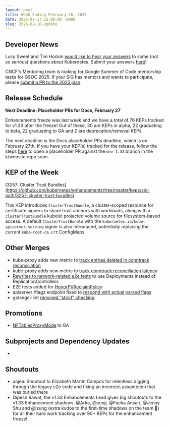 ```yaml
---
layout: post
title: Week Ending February 16, 2025
date: 2025-02-17 22:00:00 -0000
slug: 2025-02-16-update
---
```


## Developer News

Lucy Sweet and Tim Hockin [would like to hear your answers](https://groups.google.com/a/kubernetes.io/g/dev/c/QLkkUE9TMVU) to some (not so serious) questions about Kubernetes. Submit your answers [here](https://docs.google.com/forms/d/e/1FAIpQLSc6Mn7sms7La9ainFS96_Bq4j0AUCWAUmLk5c3ul-Qy9Ow5Ig/viewform)!

CNCF's Mentoring team is looking for Google Summer of Code mentorship tasks for GSOC 2025.  If your SIG has mentors and wants to participate, please [submit a PR to the 2025 plan](https://github.com/cncf/mentoring/blob/main/programs/summerofcode/2025.md).

## Release Schedule

**Next Deadline: Placeholder PRs for Docs, February 27**

Enhancements freeze was last week and we have a total of 76 KEPs tracked for v1.33 after the freeze! Out of these, 30 are KEPs in alpha, 22 graduating to beta, 22 graduating to GA and 2 are deprecation/removal KEPs.

The next deadline is the Docs placeholder PRs deadline, which is on February 27th. If you have your KEP(s) tracked for the release, follow the steps [here](https://kubernetes.io/docs/contribute/new-content/new-features/#open-a-placeholder-pr) to open a placeholder PR against the `dev-1.33` branch in the k/website repo soon.

## KEP of the Week

[3257: Cluster Trust Bundles] (https://github.com/kubernetes/enhancements/tree/master/keps/sig-auth/3257-cluster-trust-bundles)

This KEP introduces `ClusterTrustBundle`, a cluster-scoped resource for certificate signers to share trust anchors with workloads, along with a `clusterTrustBundle` kubelet projected volume source for filesystem-based access. A default `ClusterTrustBundle` with the `kubernetes.io/kube-apiserver-serving` signer is also introduced, potentially replacing the current `kube-root-ca.crt` ConfigMaps.

## Other Merges

* kube-proxy adds new metric to [track entries deleted in conntrack reconciliation](https://github.com/kubernetes/kubernetes/pull/130204)
* kube-proxy adds new metric to [track conntrack reconciliation latency](https://github.com/kubernetes/kubernetes/pull/130200)
* [Rewrites to network-related e2e tests](https://github.com/kubernetes/kubernetes/pull/130082) to use Deployments instead of ReplicationControllers
* E2E tests added for [HonorPVReclaimPolicy](https://github.com/kubernetes/kubernetes/pull/129997)
* apiserver /flagz endpoint fixed to [respond with actual parsed flags](https://github.com/kubernetes/kubernetes/pull/129996)
* golangci-lint [removed "strict" checking](https://github.com/kubernetes/kubernetes/pull/129875)

## Promotions

* [NFTablesProxyMode](https://github.com/kubernetes/kubernetes/pull/129653) to GA

## Subprojects and Dependency Updates

*

## Shoutouts

* aojea: Shoutout to Elizabeth Martin Campos for relentless digging through the legacy e2e code and fixing an incorrect assumption that was buried there
* Dipesh Rawat, the v1.33 Enhancements Lead gives big shoutouts to the v1.33 Enhancement shadows: @Arka, @eunji, @Faeka Ansari, @Jenny Shu and @lzung (extra kudos to the first-time shadows on the team :clap:) for all their hard work tracking over 90+ KEPs for the enhancement freeze!
